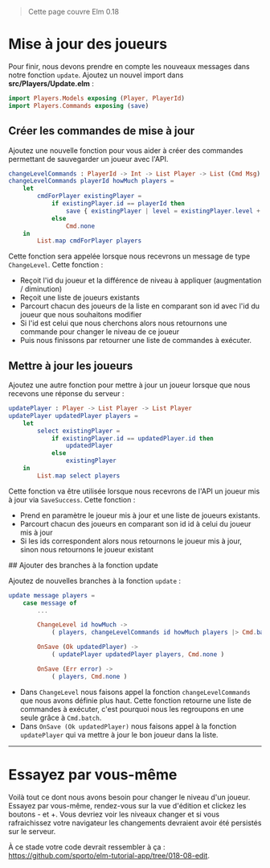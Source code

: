 > Cette page couvre Elm 0.18

# Mise à jour des joueurs

Pour finir, nous devons prendre en compte les nouveaux messages dans notre fonction `update`. Ajoutez un nouvel import dans __src/Players/Update.elm__ :

```elm
import Players.Models exposing (Player, PlayerId)
import Players.Commands exposing (save)
```

## Créer les commandes de mise à jour

Ajoutez une nouvelle fonction pour vous aider à créer des commandes permettant de sauvegarder un joueur avec l'API.

```elm
changeLevelCommands : PlayerId -> Int -> List Player -> List (Cmd Msg)
changeLevelCommands playerId howMuch players =
    let
        cmdForPlayer existingPlayer =
            if existingPlayer.id == playerId then
                save { existingPlayer | level = existingPlayer.level + howMuch }
            else
                Cmd.none
    in
        List.map cmdForPlayer players
```

Cette fonction sera appelée lorsque nous recevrons un message de type `ChangeLevel`. Cette fonction :

- Reçoit l'id du joueur et la différence de niveau à appliquer (augmentation / diminution)
- Reçoit une liste de joueurs existants
- Parcourt chacun des joueurs de la liste en comparant son id avec l'id du joueur que nous souhaitons modifier
- Si l'id est celui que nous cherchons alors nous retournons une commande pour changer le niveau de ce joueur
- Puis nous finissons par retourner une liste de commandes à exécuter.

## Mettre à jour les joueurs

Ajoutez une autre fonction pour mettre à jour un joueur lorsque que nous recevons une réponse du serveur :

```elm
updatePlayer : Player -> List Player -> List Player
updatePlayer updatedPlayer players =
    let
        select existingPlayer =
            if existingPlayer.id == updatedPlayer.id then
                updatedPlayer
            else
                existingPlayer
    in
        List.map select players
```

Cette fonction va être utilisée lorsque nous recevrons de l'API un joueur mis à jour via `SaveSuccess`. Cette fonction :

- Prend en paramètre le joueur mis à jour et une liste de joueurs existants.
- Parcourt chacun des joueurs en comparant son id id à celui du joueur mis à jour
- Si les ids correspondent alors nous retournons le joueur mis à jour, sinon nous retournons le joueur existant

## Ajouter des branches à la fonction update

Ajoutez de nouvelles branches à la fonction `update` :

```elm
update message players =
    case message of
        ...

        ChangeLevel id howMuch ->
            ( players, changeLevelCommands id howMuch players |> Cmd.batch )

        OnSave (Ok updatedPlayer) ->
            ( updatePlayer updatedPlayer players, Cmd.none )

        OnSave (Err error) ->
            ( players, Cmd.none )
```

- Dans `ChangeLevel` nous faisons appel la fonction `changeLevelCommands` que nous avons définie plus haut. Cette fonction retourne une liste de commandes à exécuter, c'est pourquoi nous les regroupons en une seule grâce à `Cmd.batch`.
- Dans `OnSave (Ok updatedPlayer)` nous faisons appel à la fonction `updatePlayer` qui va mettre à jour le bon joueur dans la liste.

---

# Essayez par vous-même

Voilà tout ce dont nous avons besoin pour changer le niveau d'un joueur. Essayez par vous-même, rendez-vous sur la vue d'édition et clickez les boutons - et +. Vous devriez voir les niveaux changer et si vous rafraichissez votre navigateur les changements devraient avoir été persistés sur le serveur.

À ce stade votre code devrait ressembler à ça : <https://github.com/sporto/elm-tutorial-app/tree/018-08-edit>.
